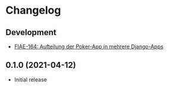# Changelog

## Development

- [FIAE-164: Aufteilung der Poker-App in mehrere Django-Apps](https://jira.intern.rheinwerk.de/browse/FIAE-164)

## 0.1.0 (2021-04-12)

- Initial release
